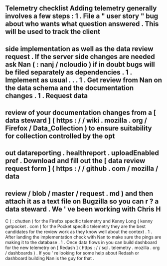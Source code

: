#
Telemetry
checklist
Adding
telemetry
generally
involves
a
few
steps
:
1
.
File
a
"
user
story
"
bug
about
who
wants
what
question
answered
.
This
will
be
used
to
track
the
client
-
side
implementation
as
well
as
the
data
review
request
.
If
the
server
side
changes
are
needed
ask
Nan
(
:
nanj
/
ncloudio
)
if
in
doubt
bugs
will
be
filed
separately
as
dependencies
.
1
.
Implement
as
usual
.
.
.
1
.
Get
review
from
Nan
on
the
data
schema
and
the
documentation
changes
.
1
.
Request
data
-
review
of
your
documentation
changes
from
a
[
data
steward
]
(
https
:
/
/
wiki
.
mozilla
.
org
/
Firefox
/
Data_Collection
)
to
ensure
suitability
for
collection
controlled
by
the
opt
-
out
datareporting
.
healthreport
.
uploadEnabled
pref
.
Download
and
fill
out
the
[
data
review
request
form
]
(
https
:
/
/
github
.
com
/
mozilla
/
data
-
review
/
blob
/
master
/
request
.
md
)
and
then
attach
it
as
a
text
file
on
Bugzilla
so
you
can
r
?
a
data
steward
.
We
'
ve
been
working
with
Chris
H
-
C
(
:
chutten
)
for
the
Firefox
specific
telemetry
and
Kenny
Long
(
kenny
getpocket
.
com
)
for
the
Pocket
specific
telemetry
they
are
the
best
candidates
for
the
review
work
as
they
know
well
about
the
context
.
1
.
After
landing
the
implementation
check
with
Nan
to
make
sure
the
pings
are
making
it
to
the
database
.
1
.
Once
data
flows
in
you
can
build
dashboard
for
the
new
telemetry
on
[
Redash
]
(
https
:
/
/
sql
.
telemetry
.
mozilla
.
org
/
dashboards
)
.
If
you
'
re
looking
for
some
help
about
Redash
or
dashboard
building
Nan
is
the
guy
for
that
.
